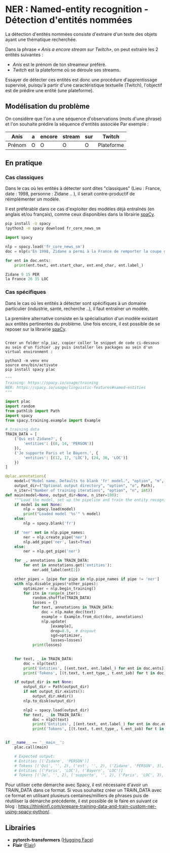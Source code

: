 # NER : Named-entity recognition - Détection d'entités nommées

La détection d'entités nommées consiste d'extraire d'un texte des objets ayant une thématique recherchée.

Dans la phrase *« Anis a encore stream sur Twitch»*, on peut extraire les 2 entités suivantes :
- *Anis* est le prénom de ton streameur préféré.
- *Twitch* est la plateforme où se déroule ses streams.

Essayer de détecter ces entités est donc une procédure d'apprentissage supervisé, puisqu'à partir d'une caractéristique textuelle (Twitch), l'objectif est de prédire une entité (une plateforme).

## Modélisation du problème

On considère que l'on a une séquence d'observations (mots d'une phrase) et l'on souhaite prédire la séquence d'entités associée
Par exemple : <br> 

| Anis | a | encore | stream | sur | Twitch |
|-------|------|----|-------|---|-------|
| Prénom | O | O | O | O | Plateforme |

## En pratique

### Cas classiques

Dans le cas où les entités à détecter sont dites "classiques" (Lieu : France, date : 1998, personne : Zidane .. ), il serait contre-productif de réimplémenter un modèle. 

Il est préférable dans ce cas d'exploiter des modèles déjà entraînés (en anglais et/ou français), comme ceux disponibles dans la librairie [spaCy](https://spacy.io). 

```bash
pip install -U spacy
!python3 -m spacy download fr_core_news_sm
```

```python
import spacy

nlp = spacy.load('fr_core_news_sm')
doc = nlp(u'En 1998, Zidane a permi à la France de remporter la coupe du monde.')

for ent in doc.ents:
    print(ent.text, ent.start_char, ent.end_char, ent.label_)

Zidane 9 15 PER
la France 26 35 LOC
```

### Cas spécifiques

Dans le cas où les entités à détecter sont spécifiques à un domaine particulier (industrie, santé, recherche ..), il faut entraîner un modèle.

La première alternative consiste en la spécialisation d'un modèle existant aux entités pertinentes du problème. Une fois encore, il est possible de se reposer sur la librairie [spaCy](https://spacy.io).


```

Créer un folder nlp_iaz, copier coller le snippet de code ci-dessous au sein d'un fichier .py puis installer les packages au sein d'un virtual environment : 

python3 -m venv env
source env/bin/activate
pip install spacy plac
```

```python
"""
Training: https://spacy.io/usage/training
NER: https://spacy.io/usage/linguistic-features#named-entities
"""

import plac
import random
from pathlib import Path
import spacy
from spacy.training.example import Example

# training data
TRAIN_DATA = [
    ('Qui est Zidane?', {
        'entities': [(8, 14, 'PERSON')]
    }),
    ('Je supporte Paris et le Bayern.', {
        'entities': [(12, 17, 'LOC'), (24, 30, 'LOC')]
    })
]

@plac.annotations(
    model=("Model name. Defaults to blank 'fr' model.", "option", "m", str),
    output_dir=("Optional output directory", "option", "o", Path),
    n_iter=("Number of training iterations", "option", "n", int))
def main(model=None, output_dir=None, n_iter=100):
    """Load the model, set up the pipeline and train the entity recognizer."""
    if model is not None:
        nlp = spacy.load(model)  
        print("Loaded model '%s'" % model)
    else:
        nlp = spacy.blank('fr') 

    if 'ner' not in nlp.pipe_names:
        ner = nlp.create_pipe('ner')
        nlp.add_pipe('ner', last=True)
    else:
        ner = nlp.get_pipe('ner')

    for _, annotations in TRAIN_DATA:
        for ent in annotations.get('entities'):
            ner.add_label(ent[2])

    other_pipes = [pipe for pipe in nlp.pipe_names if pipe != 'ner']
    with nlp.disable_pipes(*other_pipes): 
        optimizer = nlp.begin_training()
        for itn in range(n_iter):
            random.shuffle(TRAIN_DATA)
            losses = {}
            for text, annotations in TRAIN_DATA:
                doc = nlp.make_doc(text)
                example = Example.from_dict(doc, annotations)
                nlp.update(
                    [example],  
                    drop=0.5,  # dropout 
                    sgd=optimizer, 
                    losses=losses)
            print(losses)
    

    for text, _ in TRAIN_DATA:
        doc = nlp(text)
        print('Entities', [(ent.text, ent.label_) for ent in doc.ents])
        print('Tokens', [(t.text, t.ent_type_, t.ent_iob) for t in doc])

    if output_dir is not None:
        output_dir = Path(output_dir)
        if not output_dir.exists():
            output_dir.mkdir()
        nlp.to_disk(output_dir)

        nlp2 = spacy.load(output_dir)
        for text, _ in TRAIN_DATA:
            doc = nlp2(text)
            print('Entities', [(ent.text, ent.label_) for ent in doc.ents])
            print('Tokens', [(t.text, t.ent_type_, t.ent_iob) for t in doc])


if __name__ == '__main__':
    plac.call(main)

    # Expected output:
    # Entities [('Zidane', 'PERSON')]
    # Tokens [('Qui', '', 2), ('est', '', 2), ('Zidane', 'PERSON', 3), ('?', '', 2)]
    # Entities [('Paris', 'LOC'), ('Bayern', 'LOC')]
    # Tokens [('Je', '', 2), ('supporte', '', 2), ('Paris', 'LOC', 3), ('et', '', 2), ('le', '', 2), ('Bayern', 'LOC', 3), ('.', '', 2)]
```

Pour utiliser cette démarche avec Spacy, il est nécessaire d'avoir un TRAIN_DATA dans ce format.
Si vous souhaitez créer un TRAIN_DATA avec ce format en utilisant plusieurs centaines/milliers de phrases puis de réutiliser la démarche précédente, il est possible de le faire en suivant ce blog : https://thinkinfi.com/prepare-training-data-and-train-custom-ner-using-spacy-python/.


## Librairies

- **pytorch-transformers** ([Hugging Face](https://github.com/huggingface/pytorch-transformers))
- **Flair** ([Flair](https://github.com/zalandoresearch/flair))